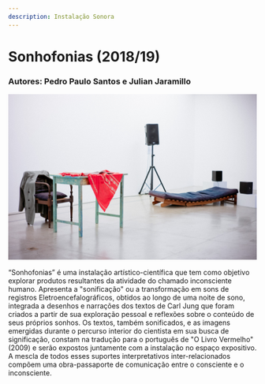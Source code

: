 ```yaml
---
description: Instalação Sonora
---
```


# Sonhofonias \(2018/19\)

### Autores: Pedro Paulo Santos e Julian Jaramillo

![](../../../../.gitbook/assets/sonhofonias-instalac-a-o_e_performance.jpg)

“Sonhofonias” é uma instalação artístico-científica que tem como objetivo explorar produtos resultantes da atividade do chamado inconsciente humano. Apresenta a "sonificação" ou a transformação em sons de registros Eletroencefalográficos, obtidos ao longo de uma noite de sono, integrada a desenhos e narrações dos textos de Carl Jung que foram criados a partir de sua exploração pessoal e reflexões sobre o conteúdo de seus próprios sonhos. Os textos, também sonificados, e as imagens emergidas durante o percurso interior do cientista em sua busca de significação, constam na tradução para o português de "O Livro Vermelho" \(2009\) e serão expostos juntamente com a instalação no espaço expositivo. A mescla de todos esses suportes interpretativos inter-relacionados compõem uma obra-passaporte de comunicação entre o consciente e o inconsciente.

